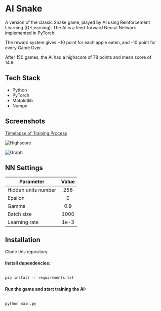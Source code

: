 # AI Snake

A version of the classic Snake game, played by AI using Reinforcement Learning (Q-Learning). The AI is a feed-forward Neural Network implemented in PyTorch.

The reward system gives +10 point for each apple eaten, and -10 point for every Game Over.

After 150 games, the AI had a highscore of 78 points and mean score of 14.9. 

## Tech Stack

+ Python
+ PyTorch
+ Matplotlib
+ Numpy

## Screenshots

[Timelapse of Training Process](https://youtu.be/GiAmK5NALZU)

![Highscore](https://github.com/tildajson/AI-snake/assets/130234732/851b120a-abf2-494e-b5b6-21790ddfcbb3)

![Graph](https://github.com/tildajson/AI-snake/assets/130234732/878e268e-588a-405b-9779-d5898dc6f832)

## NN Settings

| Parameter        |      Value      |
|------------------|:---------------:|
| Hidden units number    |       256       |
| Epsilon          |   0  |
| Gamma            |       0.9       |
| Batch size       |        1000       |
| Learning rate    |       1e-3      |

## Installation

Clone this repository.

#### Install dependencies:

```bash

pip install -r requirements.txt

```

#### Run the game and start training the AI:

```bash

python main.py

```
